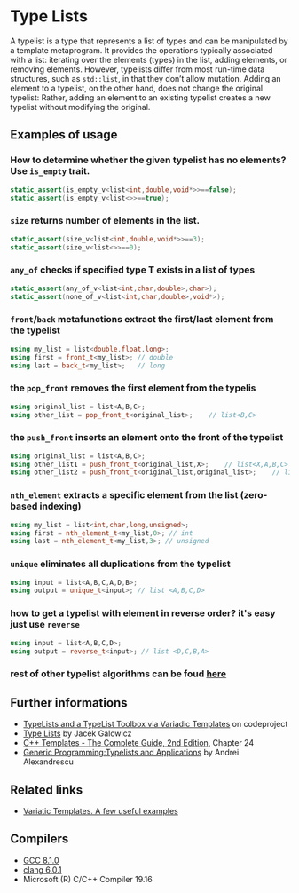# Type Lists
A typelist is a type that represents a list of types and can be manipulated by a template metaprogram. 
It provides the operations typically associated with a list: iterating over the elements (types) in the list, adding elements, or removing elements. 
However, typelists differ from most run-time data structures, such as `std::list`, in that they don’t allow mutation. 
Adding an element to a typelist, on the other hand, does not change the original typelist: Rather, adding an element to an existing typelist creates a new typelist without modifying the original. 

## Examples of usage
### How to determine whether the given typelist has no elements? Use `is_empty` trait.
```cpp
static_assert(is_empty_v<list<int,double,void*>>==false);
static_assert(is_empty_v<list<>>==true);
```
### `size` returns number of elements in the list.
```cpp
static_assert(size_v<list<int,double,void*>>==3);
static_assert(size_v<list<>>==0);
```
### `any_of` checks if specified type T exists in a list of types
```cpp
static_assert(any_of_v<list<int,char,double>,char>);
static_assert(none_of_v<list<int,char,double>,void*>);
```
### `front`/`back` metafunctions extract the first/last element from the typelist
```cpp
using my_list = list<double,float,long>;
using first = front_t<my_list>; // double
using last = back_t<my_list>;   // long
```
### the `pop_front` removes the first element from the typelis
```cpp
using original_list = list<A,B,C>;
using other_list = pop_front_t<original_list>;    // list<B,C>
```
### the `push_front` inserts an element onto the front of the typelist
```cpp
using original_list = list<A,B,C>;
using other_list1 = push_front_t<original_list,X>;    // list<X,A,B,C>
using other_list2 = push_front_t<original_list,original_list>;    // list<A,B,C,A,B,C>
```
### `nth_element` extracts a specific element from the list (zero-based indexing)
```cpp
using my_list = list<int,char,long,unsigned>;
using first = nth_element_t<my_list,0>; // int
using last = nth_element_t<my_list,3>; // unsigned
```
### `unique` eliminates all duplications from the typelist
```cpp
using input = list<A,B,C,A,D,B>;
using output = unique_t<input>; // list <A,B,C,D>
```
### how to get a typelist with element in reverse order? it's easy just use `reverse`
```cpp
using input = list<A,B,C,D>;
using output = reverse_t<input>; // list <D,C,B,A>
```
### rest of other typelist algorithms can be foud [here](./typelist.h) 

## Further informations
* [TypeLists and a TypeList Toolbox via Variadic Templates](https://www.codeproject.com/Articles/1077852/TypeLists-and-a-TypeList-Toolbox-via-Variadic-Temp) on codeproject
* [Type Lists](https://blog.galowicz.de/2016/05/08/compile_time_type_lists/) by Jacek Galowicz
* [C++ Templates - The Complete Guide, 2nd Edition](http://www.tmplbook.com/), Chapter 24
* [Generic Programming:Typelists and Applications](https://www.drdobbs.com/generic-programmingtypelists-and-applica/184403813) by Andrei Alexandrescu

## Related links
* [Variatic Templates. A few useful examples](https://github.com/nikolaAV/Modern-Cpp/tree/master/variadic)

## Compilers
* [GCC 8.1.0](https://wandbox.org/)
* [clang 6.0.1](https://wandbox.org/)
* Microsoft (R) C/C++ Compiler 19.16 
